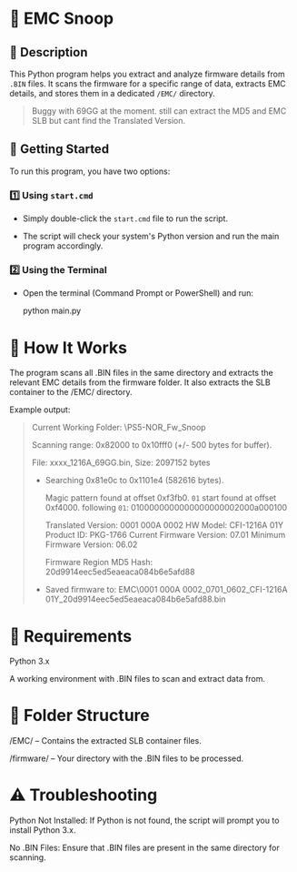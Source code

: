 # 🐍 EMC Snoop

## 📜 Description
This Python program helps you extract and analyze firmware details from `.BIN` files. It scans the firmware for a specific range of data, extracts EMC  details, and stores them in a dedicated `/EMC/` directory.

>  Buggy with 69GG at the moment. still can extract the MD5 and EMC SLB but cant find the Translated Version.

## 🚀 Getting Started

To run this program, you have two options:

### 1️⃣ **Using `start.cmd`**
- Simply double-click the `start.cmd` file to run the script. 

- The script will check your system's Python version and run the main program accordingly.

### 2️⃣ **Using the Terminal**
- Open the terminal (Command Prompt or PowerShell) and run:
  
    python main.py

# 🔧 How It Works

The program scans all .BIN files in the same directory and extracts the relevant EMC details from the firmware folder. It also extracts the SLB container to the /EMC/ directory.

Example output:
> Current Working Folder: \PS5-NOR_Fw_Snoop
> 
> Scanning range: 0x82000 to 0x10fff0 (+/- 500 bytes for buffer).
> 
> File: xxxx_1216A_69GG.bin, Size: 2097152 bytes
> 
>  - Searching 0x81e0c to 0x1101e4 (582616 bytes).
> 
>    Magic pattern found at offset    0xf3fb0.
>    `01` start found at offset       0xf4000.
>    following `01`:                  0100000000000000000002000a000100
> 
>    Translated Version:              0001 000A 0002
>    HW Model:                        CFI-1216A 01Y
>    Product ID:                      PKG-1766
>    Current Firmware Version:        07.01
>    Minimum Firmware Version:        06.02
> 
>    Firmware Region MD5 Hash:        20d9914eec5ed5eaeaca084b6e5afd88
> 
>  - Saved firmware to: EMC\0001 000A 0002_0701_0602_CFI-1216A 01Y_20d9914eec5ed5eaeaca084b6e5afd88.bin


# 🔑 Requirements
Python 3.x

A working environment with .BIN files to scan and extract data from.

# 📂 Folder Structure
/EMC/ – Contains the extracted SLB container files.

/firmware/ – Your directory with the .BIN files to be processed.

# ⚠️ Troubleshooting
Python Not Installed: If Python is not found, the script will prompt you to install Python 3.x.

No .BIN Files: Ensure that .BIN files are present in the same directory for scanning.
